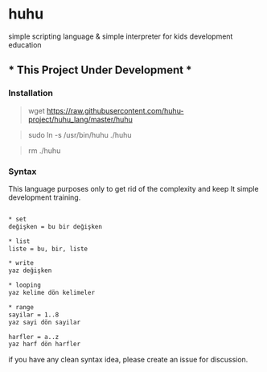 huhu
===================
simple scripting language & simple interpreter for kids development education

## * This Project Under Development *

### Installation

> wget https://raw.githubusercontent.com/huhu-project/huhu_lang/master/huhu

> sudo ln -s /usr/bin/huhu ./huhu

> rm ./huhu

### Syntax

This language purposes only to get rid of the complexity and keep It simple development training.

```sh

* set
değişken = bu bir değişken

* list
liste = bu, bir, liste

* write
yaz değişken

* looping
yaz kelime dön kelimeler

* range
sayilar = 1..8
yaz sayi dön sayilar

harfler = a..z
yaz harf dön harfler

```
if you have any clean syntax idea, please create an issue for discussion.